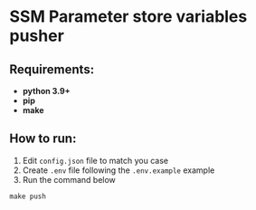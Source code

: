# SSM Parameter store variables pusher

## Requirements:

- **python 3.9+**
- **pip**
- **make**

## How to run:

1. Edit `config.json` file to match you case
2. Create `.env` file following the `.env.example` example
3. Run the command below

```shell
make push
```